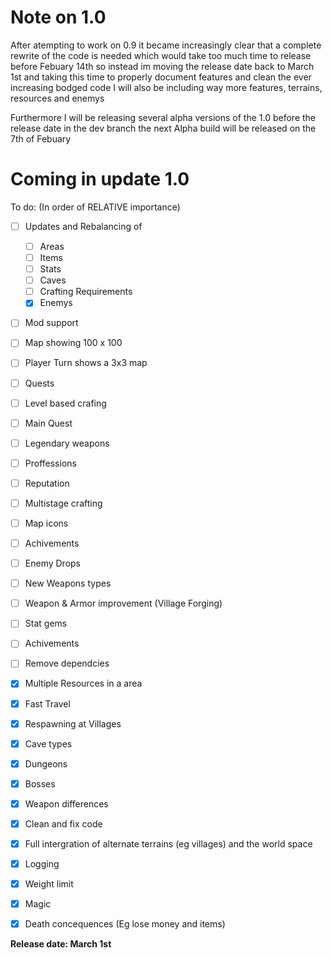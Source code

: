 # Note on 1.0
After atempting to work on 0.9 it became increasingly clear that a complete rewrite of the code is needed which would take too much time to release before Febuary 14th so instead im moving the release date back to March 1st and taking this time to properly document features and clean the ever increasing bodged code I will also be including way more features, terrains, resources and enemys

Furthermore I will be releasing several alpha versions of the 1.0 before the release date in the dev branch the next Alpha build will be released on the 7th of Febuary

# Coming in update 1.0

To do: (In order of RELATIVE importance)
- [ ] Updates and Rebalancing of
  - [ ] Areas
  - [ ] Items
  - [ ] Stats
  - [ ] Caves
  - [ ] Crafting Requirements
  - [x] Enemys

- [ ] Mod support
- [ ] Map showing 100 x 100 
- [ ] Player Turn shows a 3x3 map
- [ ] Quests
- [ ] Level based crafing
- [ ] Main Quest
- [ ] Legendary weapons
- [ ] Proffessions
- [ ] Reputation
- [ ] Multistage crafting
- [ ] Map icons
- [ ] Achivements
- [ ] Enemy Drops
- [ ] New Weapons types
- [ ] Weapon &  Armor improvement (Village Forging)
- [ ] Stat gems
- [ ] Achivements
- [ ] Remove dependcies

- [x] Multiple Resources in a area
- [x] Fast Travel
- [x] Respawning at Villages
- [x] Cave types
- [x] Dungeons
- [x] Bosses
- [x] Weapon differences
- [x] Clean and fix code
- [x] Full intergration of alternate terrains (eg villages) and the world space
- [x] Logging
- [x] Weight limit
- [x] Magic
- [x] Death concequences (Eg lose money and items)

__Release date:  March 1st__
